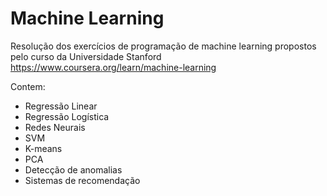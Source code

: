 # Machine Learning

Resolução dos exercícios de programação de machine learning propostos pelo curso da Universidade Stanford
https://www.coursera.org/learn/machine-learning

Contem:
- Regressão Linear
- Regressão Logística
- Redes Neurais
- SVM
- K-means
- PCA
- Detecção de anomalias
- Sistemas de recomendação
